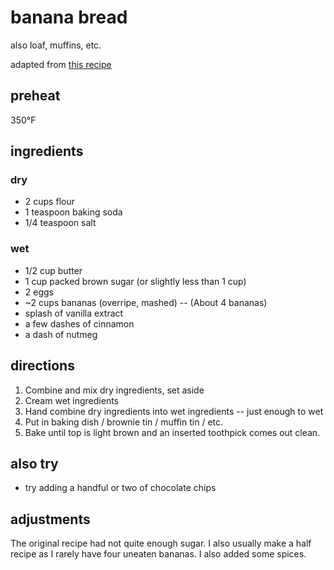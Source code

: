 banana bread
============

also loaf, muffins, etc.

adapted from [this recipe][1]

## preheat

350°F

## ingredients

### dry

- 2 cups flour
- 1 teaspoon baking soda
- 1/4 teaspoon salt

### wet

- 1/2 cup butter
- 1 cup packed brown sugar (or slightly less than 1 cup)
- 2 eggs
- ~2 cups bananas (overripe, mashed) -- (About 4 bananas)
- splash of vanilla extract
- a few dashes of cinnamon
- a dash of nutmeg

## directions

1. Combine and mix dry ingredients, set aside
2. Cream wet ingredients
3. Hand combine dry ingredients into wet ingredients -- just enough to wet
4. Put in baking dish / brownie tin / muffin tin / etc.
5. Bake until top is light brown and an inserted toothpick comes out clean.

## also try

- try adding a handful or two of chocolate chips

## adjustments

The original recipe had not quite enough sugar.  I also usually make a half
recipe as I rarely have four uneaten bananas.  I also added some spices.

[1]: http://allrecipes.com/recipe/20144/banana-banana-bread/

